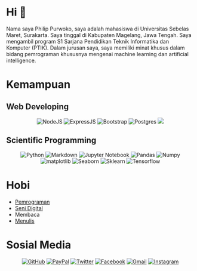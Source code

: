 # Hi 👋 

Nama saya Philip Purwoko, saya adalah mahasiswa di Universitas Sebelas Maret, Surakarta. Saya tinggal di Kabupaten Magelang, Jawa Tengah. Saya mengambil program S1 Sarjana Pendidikan Teknik Informatika dan Komputer (PTIK). Dalam jurusan saya, saya memiliki minat khusus dalam bidang pemrograman khususnya mengenai machine learning dan artificial intelligence.

# Kemampuan
## Web Developing
<p align="center">
	<img src="https://img.shields.io/badge/node.js%20-%2343853D.svg?&style=for-the-badge&logo=node.js&logoColor=white" alt="NodeJS">
	<img src="https://img.shields.io/badge/express.js%20-%23404d59.svg?&style=for-the-badge" alt="ExpressJS">
	<img src="https://img.shields.io/badge/bootstrap%20-%23563D7C.svg?&style=for-the-badge&logo=bootstrap&logoColor=white" alt = "Bootstrap">
	<img src="https://img.shields.io/badge/postgres-%23316192.svg?&style=for-the-badge&logo=postgresql&logoColor=white" alt="Postgres">
	<img src="https://img.shields.io/badge/javascript%20-%23323330.svg?&style=for-the-badge&logo=javascript&logoColor=%23F7DF1E">
</p>

## Scientific Programming
<p align="center">
	<img src="https://img.shields.io/badge/python%20-%2314354C.svg?&style=for-the-badge&logo=python&logoColor=white" alt="Python">
	<img src="https://img.shields.io/badge/markdown-%23000000.svg?&style=for-the-badge&logo=markdown&logoColor=white" alt="Markdown">
	<img src="https://img.shields.io/badge/jupyter-%23000000.svg?&style=for-the-badge&logo=jupyter&logoColor=orange" alt="Jupyter Notebook">
	<img src="https://img.shields.io/badge/Pandas%20-%2314354C.svg?&style=for-the-badge&logo=pandas&logoColor=white" alt="Pandas">
	<img src="https://img.shields.io/badge/numpy%20-%2314354C.svg?&style=for-the-badge&logo=NumPy&logoColor=white" alt="Numpy">
	<img src="https://img.shields.io/badge/matplotlib%20-%2314354C.svg?&style=for-the-badge&logo=matplotlib&logoColor=white" alt="matplotlib">
	<img src="https://img.shields.io/badge/seaborn%20-%2314354C.svg?&style=for-the-badge&logo=seaborn&logoColor=white" alt="Seaborn">
	<img src="https://img.shields.io/badge/sklearn-%23107C10.svg?&style=for-the-badge&logo=sklearn&logoColor=white" alt="Sklearn">
	<img src="https://img.shields.io/badge/tensorflow-%23000000.svg?&style=for-the-badge&logo=tensorflow&logoColor=orange" alt="Tensorflow">
</p>

# Hobi
 - [Pemrograman](https://github.com/PhilipPurwoko)
 - [Seni Digital](https://instagram.com/philippurwoko)
 - Membaca
 - [Menulis](https://medium.com/@PhilipPurwoko)

# Sosial Media 

<p align="center">
    <a href="https://github.com/PhilipPurwoko"><img src="https://img.shields.io/badge/github-%23100000.svg?&style=for-the-badge&logo=github&logoColor=white" alt="GitHub"></a>
    <a href="https://medium.com/@PhiliPpurwoko"><img src="https://img.shields.io/badge/medium-%2312100E.svg?&style=for-the-badge&logo=medium&logoColor=white" alt="PayPal"></a>
    <a href="https://twitter.com/PurwokoPhilip"><img src="https://img.shields.io/badge/twitter-%231DA1F2.svg?&style=for-the-badge&logo=twitter&logoColor=white" alt="Twitter"></a>
    <a href="https://facebook.com/philip.purwoko"><img src="https://img.shields.io/badge/facebook-%231877F2.svg?&style=for-the-badge&logo=facebook&logoColor=white" alt="Facebook"></a>
    <a href="mailto:philippurwoko123@gmail.com"><img src="https://img.shields.io/badge/gmail-%23D14836.svg?&style=for-the-badge&logo=gmail&logoColor=white" alt="Gmail"></a>
    <a href="https://instagram.com/philippurwoko"><img src="https://img.shields.io/badge/instagram-%23E4405F.svg?&style=for-the-badge&logo=instagram&logoColor=white" alt="Instagram"></a>
</p>
